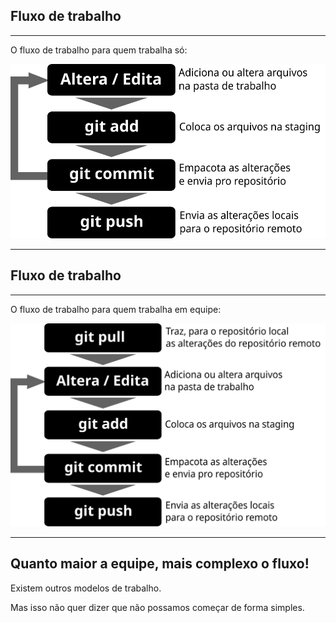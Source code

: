 ## Fluxo de trabalho

___

O fluxo de trabalho para quem trabalha só:

![Fluxo simples](images/fluxo-simples.svg)

---

## Fluxo de trabalho

___

O fluxo de trabalho para quem trabalha em equipe:

![Fluxo simples](images/fluxo-equipe.svg)

---

## Quanto maior a equipe, mais complexo o fluxo!

Existem outros modelos de trabalho.

Mas isso não quer dizer que não possamos começar de forma simples.
